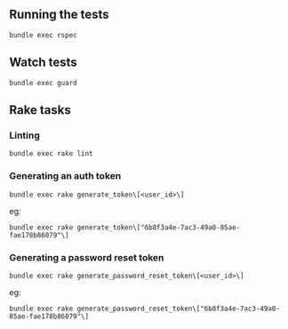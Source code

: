 ## Running the tests

`bundle exec rspec`

## Watch tests

`bundle exec guard`

## Rake tasks

### Linting

`bundle exec rake lint`

### Generating an auth token

`bundle exec rake generate_token\[<user_id>\]`

eg:

`bundle exec rake generate_token\["6b8f3a4e-7ac3-49a0-85ae-fae178b86079"\]`

### Generating a password reset token

`bundle exec rake generate_password_reset_token\[<user_id>\]`

eg:

`bundle exec rake generate_password_reset_token\["6b8f3a4e-7ac3-49a0-85ae-fae178b86079"\]`
